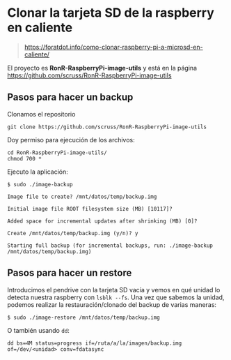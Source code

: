 # Clonar la tarjeta SD de la raspberry en caliente

> https://foratdot.info/como-clonar-raspberry-pi-a-microsd-en-caliente/

El proyecto es **RonR-RaspberryPi-image-utils** y está en la página https://github.com/scruss/RonR-RaspberryPi-image-utils

## Pasos para hacer un backup

Clonamos el repositorio

    git clone https://github.com/scruss/RonR-RaspberryPi-image-utils

Doy permiso para ejecución de los archivos:

    cd RonR-RaspberryPi-image-utils/
    chmod 700 *

Ejecuto la aplicación:

    $ sudo ./image-backup

    Image file to create? /mnt/datos/temp/backup.img

    Initial image file ROOT filesystem size (MB) [10117]?

    Added space for incremental updates after shrinking (MB) [0]?

    Create /mnt/datos/temp/backup.img (y/n)? y

    Starting full backup (for incremental backups, run: ./image-backup /mnt/datos/temp/backup.img)

## Pasos para hacer un restore

Introducimos el pendrive con la tarjeta SD vacía y vemos en qué unidad lo detecta nuestra raspberry con `lsblk --fs`. Una vez que sabemos la unidad, podemos realizar la restauración/clonado del backup de varias maneras:

    $ sudo ./image-restore /mnt/datos/temp/backup.img

O también usando `dd`:

    dd bs=4M status=progress if=/ruta/a/la/imagen/backup.img of=/dev/<unidad> conv=fdatasync

